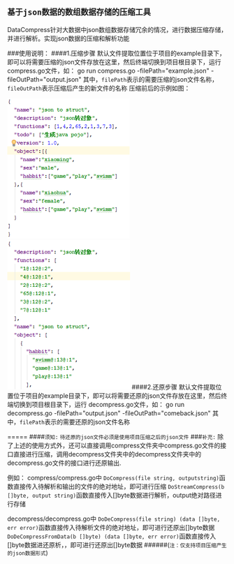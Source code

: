 `基于json数据的数组数据存储的压缩工具`
------------------------------------
DataCompress针对大数据中json数组数据存储冗余的情况，进行数据压缩存储，并进行解析。实现json数据的压缩和解析功能

###使用说明：
####1.压缩步骤
    默认文件提取位置位于项目的example目录下，即可以将需要压缩的json文件存放在这里，然后终端切换到项目根目录下，运行
    compress.go文件，如：
    go run compress.go -filePath="example.json" -fileOutPath="output.json"
    其中，`filePath`表示的需要压缩的json文件名称，`fileOutPath`表示压缩后产生的新文件的名称
压缩前后的示例如图：

![](https://github.com/V-I-C-T-O-R/DataCompress/blob/master/image/example.png) ![](https://github.com/V-I-C-T-O-R/DataCompress/blob/master/image/output.png) 
####2.还原步骤
    默认文件提取位置位于项目的example目录下，即可以将需要还原的json文件存放在这里，然后终端切换到项目根目录下，运行
    decompress.go文件，如：
    go run decompress.go -filePath="output.json" -fileOutPath="comeback.json"
    其中，`filePath`表示的需要还原的json文件名称

=====
####`须知:`
  `待还原的json文件必须是使用项目压缩之后的json文件`
###`补充:`
    除了上述的使用方式外，还可以直接调用compress文件夹中compress.go文件的接口直接进行压缩，调用decompress文件夹中的decompress文件夹中的decompress.go文件的接口进行还原输出.

例如：
compress/compress.go中
`DoCompress(file string, outputstring)`函数直接传入待解析和输出的文件的绝对地址，即可进行压缩
`DoStreamCompress(b []byte, output string)`函数直接传入[]byte数据进行解析，output绝对路径进行存储

decompress/decompress.go中
`DoDeCompress(file string) (data []byte, err error)`函数直接传入待解析文件的绝对地址，即可进行还原出[]byte数据
`DoDeCompressFromData(b []byte) (data []byte, err error)`函数直接传入[]byte数据进还原析，，即可进行还原出[]byte数据
######(`注：仅支持项目压缩产生的json数据形式`)
